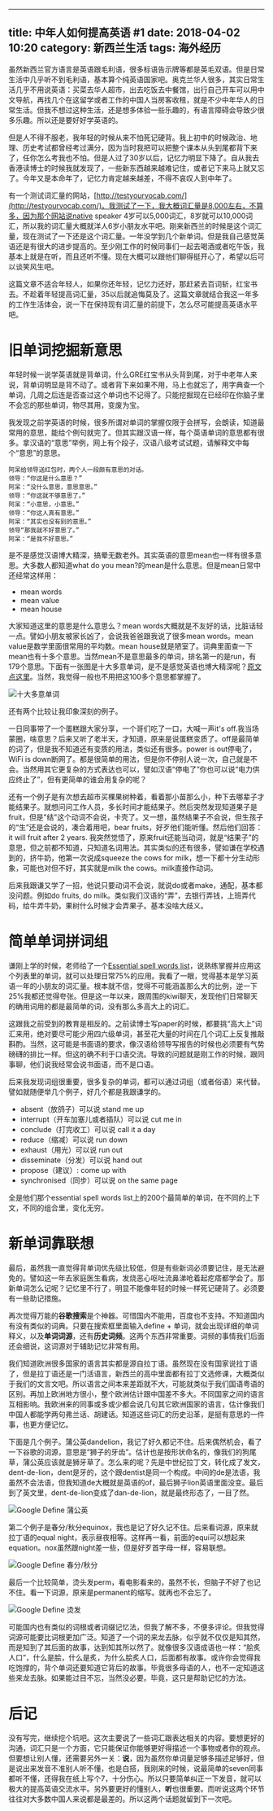 ----
title: 中年人如何提高英语 #1
date: 2018-04-02 10:20
category: 新西兰生活
tags:   海外经历
----

虽然新西兰官方语言是英语跟毛利语，很多标语告示牌等都是英毛双语。但是日常生活中几乎听不到毛利语，基本算个纯英语国家吧。奥克兰华人很多，其实日常生活几乎不用说英语：买菜去华人超市，出去吃饭去中餐馆，出行自己开车可以用中文导航，再找几个在这留学或者工作的中国人当房客收租，就是不少中年华人的日常生活。但我不想过这种生活，还是想多体验一些乐趣的，有语言障碍会导致少很多乐趣。所以还是要好好学英语的。

但是人不得不服老，我年轻的时候从来不怕死记硬背。我上初中的时候政治、地理、历史考试都曾经考过满分，因为当时我把可以把整个课本从头到尾都背下来了，任你怎么考我也不怕。但是人过了30岁以后，记忆力明显下降了。自从我去香港读博士的时候我就发现了，一些新东西越来越难记住，或者记下来马上就又忘了。今年又是本命年了，记忆力肯定越来越差，不得不哀叹人到中年了。

有一个测试词汇量的网站，[http://testyourvocab.com/](http://testyourvocab.com/)。我测试了一下，我大概词汇量是8,000左右，不算多，因为那个网站说native speaker 4岁可以5,000词汇，8岁就可以10,000词汇，所以我的词汇量大概就洋人6岁小朋友水平吧。刚来新西兰的时候是这个词汇量，现在测试了一下还是这个词汇量。一年没学到几个新单词。但是我自己感觉英语还是有很大的进步提高的。至少刚工作的时候同事们一起去喝酒或者吃午饭，我基本上就是在听，而且还听不懂。现在大概可以跟他们聊得挺开心了，希望以后可以谈笑风生吧。

这篇文章不适合年轻人，如果你还年轻，记忆力还好，那赶紧去百词斩，红宝书去。不趁着年轻提高词汇量，35以后就追悔莫及了。这篇文章就结合我这一年多的工作生活体会，说一下在保持现有词汇量的前提下，怎么尽可能提高英语水平吧。

# 旧单词挖掘新意思

年轻时候一说学英语就是背单词，什么GRE红宝书从头背到尾，对于中老年人来说，背单词明显是背不动了。或者背下来如果不用，马上也就忘了，用字典查一个单词，几周之后连是否查过这个单词也不记得了。只能挖掘现在已经印在你脑子里不会忘的那些单词，物尽其用，变废为宝。

我发现之前学英语的时候，很多所谓对单词的掌握仅限于会拼写，会朗读，知道最常用的意思，能给个例句就完了。但其实跟汉语一样，每个英语单词的意思都有很多。拿汉语的“意思”举例，网上有个段子，汉语八级考试试题，请解释文中每个“意思”的意思。

```
阿呆给领导送红包时，两个人一段颇有意思的对话。
领导：“你这是什么意思？”
阿呆：“没什么意思，意思意思。”
领导：“你这就不够意思了。”
阿呆：“小意思，小意思。”
领导：“你这人真有意思。”
阿呆：“其实也没有别的意思。”
领导“那我就不好意思了。”
阿呆：“是我不好意思。”
```

是不是感觉汉语博大精深，搞晕无数老外。其实英语的意思mean也一样有很多意思。大多数人都知道what do you mean?的mean是什么意思。但是mean日常中还经常这样用： 

- mean words
- mean value
- mean house

大家知道这里的意思是什么意思么？mean words大概就是不友好的话，比脏话轻一点。譬如小朋友被家长凶了，会说我爸爸跟我说了很多mean words。mean value是数学里面很常用的平均数。mean house就是陋室了。词典里面查一下mean也有十多个意思。当然mean不是意思最多的单词，排名第一的是run，有179个意思。下面有一张图是十大多意单词，是不是感觉英语也博大精深呢？[原文点这里](https://reallifeglobal.com/top-10-english-verbs-with-the-most-meanings/)。当然，我觉得一般也不用把这100多个意思都掌握了。

![十大多意单词](/uploads/zhong-nian-ren-ru-he-ti-gao-ying-yu-1-md.0.png)

还有两个比较让我印象深刻的例子。

一日同事带了一个蛋糕跟大家分享，一个哥们吃了一口，大喊一声it's off.我当场蒙圈，啥意思？后来又听了老半天，才知道，原来是说蛋糕变质了。off是最简单的词了，但是我不知道还有变质的用法，类似还有很多。power is out停电了，WiFi is down断网了。都是很简单的用法，但是你不停别人说一次，自己就是不会。当然用其它更复杂的方式表达也可以，譬如汉语“停电了”你也可以说“电力供应终止了”，但有更简单的谁会用复杂的呢？

还有一个例子是有次想去超市买棵果树种着，看着那小苗那么小，种下去哪辈子才能结果子。就想问问工作人员，多长时间才能结果子。然后突然发现知道果子是fruit，但是"结"这个动词不会说，卡壳了。又一想，虽然结果子不会说，但生孩子的“生”还是会说的，凑合着用吧，bear fruits，好歹他们能听懂。然后他们回答：it will fruit after 2 years. 我突然觉悟了，原来fruit还能当动词，就是“结果子”的意思，但之前都不知道，只知道名词用法。其实类似的还有很多，譬如谦在学校遇到的，挤牛奶，他第一次说成squeeze the cows for milk，想一下都十分生动形象，可能也对但不好，其实就是milk the cows。milk直接作动词。

后来我跟谦又学了一招，他说只要动词不会说，就说do或者make，通配，基本都没问题。例如do fruits, do milk。类似我们汉语的“弄”，去银行弄钱，上班弄代码，给牛弄牛奶，果树什么时候才会弄果子。基本没啥大歧义。

# 简单单词拼词组

谦刚上学的时候，老师给了一个[Essential spell words list](https://pan.baidu.com/s/1gXZ-pLK3dXxvfvEj3go_9g)，说熟练掌握并应用这个列表里的单词，就可以处理日常75%的应用。我看了一眼，觉得基本是学习英语一年的小朋友的词汇量。根本就不信，觉得不可能涵盖那么大的比例，逆一下25%我都还觉得夸张。但是这一年以来，跟周围的kiwi聊天，发现他们日常聊天的确用词用的都是最简单的词，没有那么多高大上的词汇。

这跟我之前受到的教育是相反的。之前读博士写paper的时候，都要挑“高大上”词汇来用，绝对要尽可能少用四六级单词，甚至花大量的时间在几个词汇上反复推敲斟酌。当然，这可能是书面语的要求，像汉语给领导写报告的时候也必须要有气势磅礴的排比一样。但这的确不利于口语交流。导致的问题就是刚工作的时候，跟同事聊，他们说我经常会说书面语，而不是口语。

后来我发现词组很重要，很多复杂的单词，都可以通过词组（或者俗语）来代替。譬如就随便举几个例子，好几个都是我跟谦学的。

- absent（放鸽子）可以说 stand me up
- interrupt（开车加塞儿或者插队）可以说 cut me in
- conclude（打完收工）可以说 call it a day
- reduce（缩减）可以说 run down
- exhaust（用光）可以说 run out
- disseminate（分发）可以说 hand out
- propose（建议）: come up with
- synchronised（同步）可以说 on the same page

全是他们那个essential spell words list上的200个最简单的单词，在不同的上下文，不同的组合里，变化无穷。

# 新单词靠联想

最后，虽然我一直觉得背单词优先级比较低，但是有些新词必须要记住，是无法避免的。譬如这一年去家庭医生看病，发烧恶心呕吐流鼻涕呛着起疙瘩都学会了。那新单词怎么记呢？记忆里不行了，明显不能像年轻的时候一样死记硬背了。必须要有一些助记措施。

再次觉得万能的**谷歌搜索**是个神器。可惜国内不能用，百度也不支持。不知道国内有没有类似的词典。只要在搜索框里面输入define + 单词，就会出现详细的单词释义，以及**单词词源**，还有**历史词频**。这两个东西非常重要。词频的事情我们后面还会细说，这词源对于辅助记忆非常有用。

我们知道欧洲很多国家的语言其实都是源自拉丁语。虽然现在没有国家说拉丁语了，但是拉丁语还是一门活语言，新西兰的高中里面都有拉丁文选修课，大概类似于我们的文言文吧。所以语言之间本来差距就不大，可能就类似于我们国语粤语的区别。再加上欧洲地方很小，整个欧洲估计跟中国差不多大。不同国家之间的语言互相影响。我欧洲来的同事或多或少都会说几句其它欧洲国家的语言，估计像我们中国人都能学两句弗兰话、胡建话。知道这些词汇的历史沿革，是挺有意思的一件事，也更方便记忆。

下面是几个例子。蒲公英dandelion，我记了好久都记不住。后来偶然机会，看了一下谷歌的词源，意思是“狮子的牙齿”。估计也是按形状命名的，像我们的狗尾草，蒲公英应该就是狮牙草了。怎么来的呢？先是中世纪拉丁文，转化成了发文，dent-de-lion，dent是牙的，这个跟dentist是同一个构成。中间的de是法语，我虽然不会法语，但我知道de大概就是英语的of，最后狮子lion英语里面没变。最后到了英文里，dent-de-lion变成了dan-de-lion，就是最终形态了，一目了然。

![Google Define 蒲公英](/uploads/zhong-nian-ren-ru-he-ti-gao-ying-yu-1-md.1.png)

第二个例子是春分/秋分equinox，我也是记了好久记不住。后来看词源，原来就拉丁语的equal night，表示昼夜相等。这样再一看，前面的equi可以想起来equation。nox虽然跟night差一些，但是好歹首字母一样，容易联想。

![Google Define 春分/秋分](/uploads/zhong-nian-ren-ru-he-ti-gao-ying-yu-1-md.2.png)

最后一个比较简单，烫头发perm，看电影看来的，虽然不长，但脑子不好了也记不住。看一下词源，原来是permanent的缩写。就再也不会忘了。

![Google Define 烫发](/uploads/zhong-nian-ren-ru-he-ti-gao-ying-yu-1-md.3.png)

可能国内也有类似的词根或者词缀记忆法，但我了解不多，不便多评论。但我觉得词源可能要比词根更加广泛。知道了一个词的来龙去脉，似乎就不仅仅是知其然，而是知到了其后面的故事，达到知其所以然了。就像很多汉语成语也一样：“脍炙人口”，什么是脍，什么是炙，为什么脍炙人口，后面都有故事。或许你会觉得我吃饱撑的，背个单词还要知道它背后的故事。毕竟很多母语的人，也不一定知道这些来龙去脉。如果能过目不忘，当然没必要。毕竟，这只是帮助记忆的方法。

# 后记

没有写完，继续挖个坑吧。这次主要说了一些词汇跟表达相关的内容。要想更好的沟通，词汇只是一个方面，它只能保证你能够更好得描述一个事物或者你的观点。但要想让别人懂，还需要另外一关：**说**，因为虽然你单词量足够多描述足够好，但是说出来发音不准别人听不懂，也是白搭，我刚来的时候，说最简单的seven同事都听不懂，还得我在纸上写个7，十分伤心。所以只要简单纠正一下发音，就可以极大的提高英语交流水平。另外要更好的懂别人，**听**也很重要。而听说这两个环节往往对大多数中国人来说都是最差的。所以这两个话题就留到下一次吧。

